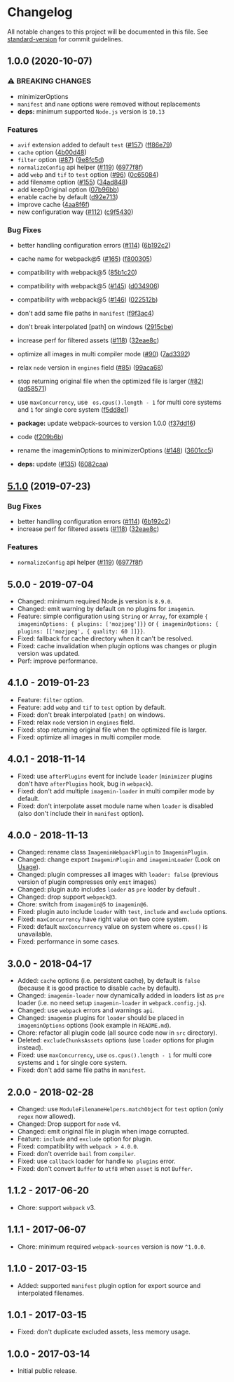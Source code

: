 # Changelog

All notable changes to this project will be documented in this file. See [standard-version](https://github.com/conventional-changelog/standard-version) for commit guidelines.

## 1.0.0 (2020-10-07)


### ⚠ BREAKING CHANGES

* minimizerOptions
* `manifest` and `name` options were removed without replacements
* **deps:** minimum supported `Node.js` version is `10.13`

### Features

* `avif` extension added to default `test` ([#157](https://github.com/webpack-contrib/image-minimizer-webpack-plugin/issues/157)) ([ff86e79](https://github.com/webpack-contrib/image-minimizer-webpack-plugin/commit/ff86e794186990a6f20931f0ee71c45c5be995f7))
* `cache` option ([4b00d48](https://github.com/webpack-contrib/image-minimizer-webpack-plugin/commit/4b00d48e8a5ae01d7a0b31101d92cc6c050dc842))
* `filter` option ([#87](https://github.com/webpack-contrib/image-minimizer-webpack-plugin/issues/87)) ([9e8fc5d](https://github.com/webpack-contrib/image-minimizer-webpack-plugin/commit/9e8fc5db38d83c77a619d610ee56397b568ec603))
* `normalizeConfig` api helper ([#119](https://github.com/webpack-contrib/image-minimizer-webpack-plugin/issues/119)) ([6977f8f](https://github.com/webpack-contrib/image-minimizer-webpack-plugin/commit/6977f8f096bfe519bf05a47f440e983566a0eacd))
* add `webp` and `tif` to `test` option ([#96](https://github.com/webpack-contrib/image-minimizer-webpack-plugin/issues/96)) ([0c65084](https://github.com/webpack-contrib/image-minimizer-webpack-plugin/commit/0c65084d8684393d27634dbf4613b4974cf8b9a1))
* add filename option ([#155](https://github.com/webpack-contrib/image-minimizer-webpack-plugin/issues/155)) ([34ad848](https://github.com/webpack-contrib/image-minimizer-webpack-plugin/commit/34ad84879d1b3c5c8712141ec29311c5b211ba27))
* add keepOriginal option ([07b96bb](https://github.com/webpack-contrib/image-minimizer-webpack-plugin/commit/07b96bbc2ce41275804ad5e50f659d4acdbf0b13))
* enable cache by default ([d92e713](https://github.com/webpack-contrib/image-minimizer-webpack-plugin/commit/d92e71328dada0cca05219fcf1e80507d8b4eba3))
* improve cache ([4aa8f6f](https://github.com/webpack-contrib/image-minimizer-webpack-plugin/commit/4aa8f6f4048fe062fea99b8e215909635185e3d6))
* new configuration way ([#112](https://github.com/webpack-contrib/image-minimizer-webpack-plugin/issues/112)) ([c9f5430](https://github.com/webpack-contrib/image-minimizer-webpack-plugin/commit/c9f54304c441002f3be86131711142785705dd17))


### Bug Fixes

* better handling configuration errors ([#114](https://github.com/webpack-contrib/image-minimizer-webpack-plugin/issues/114)) ([6b192c2](https://github.com/webpack-contrib/image-minimizer-webpack-plugin/commit/6b192c29381e0c34429b6a7ca45c4c8e6b003c31))
* cache name for webpack@5 ([#165](https://github.com/webpack-contrib/image-minimizer-webpack-plugin/issues/165)) ([f800305](https://github.com/webpack-contrib/image-minimizer-webpack-plugin/commit/f800305fed18819ba7c194d7a0192498519a3b88))
* compatibility with webpack@5 ([85b1c20](https://github.com/webpack-contrib/image-minimizer-webpack-plugin/commit/85b1c209452d8beec9c97b909fb344a396cb6ea2))
* compatibility with webpack@5 ([#145](https://github.com/webpack-contrib/image-minimizer-webpack-plugin/issues/145)) ([d034906](https://github.com/webpack-contrib/image-minimizer-webpack-plugin/commit/d03490660489e5cb0accb6fb6056a637b7af065f))
* compatibility with webpack@5 ([#146](https://github.com/webpack-contrib/image-minimizer-webpack-plugin/issues/146)) ([022512b](https://github.com/webpack-contrib/image-minimizer-webpack-plugin/commit/022512b0b814e3d3ea21e2c46e3eef180a103bc0))
* don't add same file paths in `manifest` ([f9f3ac4](https://github.com/webpack-contrib/image-minimizer-webpack-plugin/commit/f9f3ac4e31789210449b1ef07028e2edda5cca70))
* don't break interpolated [path] on windows ([2915cbe](https://github.com/webpack-contrib/image-minimizer-webpack-plugin/commit/2915cbefced407d95462dd1dcc30a2e6d601b28b))
* increase perf for filtered assets ([#118](https://github.com/webpack-contrib/image-minimizer-webpack-plugin/issues/118)) ([32eae8c](https://github.com/webpack-contrib/image-minimizer-webpack-plugin/commit/32eae8c13ade659e0eb30c464f8d3890a071441c))
* optimize all images in multi compiler mode ([#90](https://github.com/webpack-contrib/image-minimizer-webpack-plugin/issues/90)) ([7ad3392](https://github.com/webpack-contrib/image-minimizer-webpack-plugin/commit/7ad3392d1276601d079874ee0c9fcc5e7b20df5e))
* relax `node` version in `engines` field ([#85](https://github.com/webpack-contrib/image-minimizer-webpack-plugin/issues/85)) ([99aca68](https://github.com/webpack-contrib/image-minimizer-webpack-plugin/commit/99aca6868501100954e9c3e1e193d83af273f86c))
* stop returning original file when the optimized file is larger ([#82](https://github.com/webpack-contrib/image-minimizer-webpack-plugin/issues/82)) ([ad58571](https://github.com/webpack-contrib/image-minimizer-webpack-plugin/commit/ad585717c33fbd714c45f9a5e965957a5059a07f))
* use `maxConcurrency`, use ` os.cpus().length - 1` for multi core systems and `1` for single core system ([f5dd8e1](https://github.com/webpack-contrib/image-minimizer-webpack-plugin/commit/f5dd8e1bb2de3dfc865ba59f77248cf7bfe2e5e8))
* **package:** update webpack-sources to version 1.0.0 ([f37dd16](https://github.com/webpack-contrib/image-minimizer-webpack-plugin/commit/f37dd1639533580991797a7fbd13a5ba311f132d))


* code ([f209b6b](https://github.com/webpack-contrib/image-minimizer-webpack-plugin/commit/f209b6bae2a8911fc24898f426576537d8a6c903))
* rename the imageminOptions to minimizerOptions ([#148](https://github.com/webpack-contrib/image-minimizer-webpack-plugin/issues/148)) ([3601cc5](https://github.com/webpack-contrib/image-minimizer-webpack-plugin/commit/3601cc53d5c50ecd836e5363de292e3a8e359226))
* **deps:** update ([#135](https://github.com/webpack-contrib/image-minimizer-webpack-plugin/issues/135)) ([6082caa](https://github.com/webpack-contrib/image-minimizer-webpack-plugin/commit/6082caa06a01dd4d249c4955dcd20472faa39905))

## [5.1.0](https://github.com/itgalaxy/imagemin-webpack/compare/v5.0.0...v5.1.0) (2019-07-23)

### Bug Fixes

- better handling configuration errors ([#114](https://github.com/itgalaxy/imagemin-webpack/issues/114)) ([6b192c2](https://github.com/itgalaxy/imagemin-webpack/commit/6b192c2))
- increase perf for filtered assets ([#118](https://github.com/itgalaxy/imagemin-webpack/issues/118)) ([32eae8c](https://github.com/itgalaxy/imagemin-webpack/commit/32eae8c))

### Features

- `normalizeConfig` api helper ([#119](https://github.com/itgalaxy/imagemin-webpack/issues/119)) ([6977f8f](https://github.com/itgalaxy/imagemin-webpack/commit/6977f8f))

## 5.0.0 - 2019-07-04

- Changed: minimum required Node.js version is `8.9.0`.
- Changed: emit warning by default on no plugins for `imagemin`.
- Feature: simple configuration using `String` or `Array`, for example `{ imageminOptions: { plugins: ['mozjpeg']}}` or `{ imageminOptions: { plugins: [['mozjpeg', { quality: 60 ]]}}`.
- Fixed: fallback for cache directory when it can't be resolved.
- Fixed: cache invalidation when plugin options was changes or plugin version was updated.
- Perf: improve performance.

## 4.1.0 - 2019-01-23

- Feature: `filter` option.
- Feature: add `webp` and `tif` to `test` option by default.
- Fixed: don't break interpolated `[path]` on windows.
- Fixed: relax `node` version in `engines` field.
- Fixed: stop returning original file when the optimized file is larger.
- Fixed: optimize all images in multi compiler mode.

## 4.0.1 - 2018-11-14

- Fixed: use `afterPlugins` event for include `loader` (`minimizer` plugins don't have `afterPlugins` hook, bug in `webpack`).
- Fixed: don't add multiple `imagemin-loader` in multi compiler mode by default.
- Fixed: don't interpolate asset module name when `loader` is disabled (also don't include their in `manifest` option).

## 4.0.0 - 2018-11-13

- Changed: rename class `ImageminWebpackPlugin` to `ImageminPlugin`.
- Changed: change export `ImageminPlugin` and `imageminLoader` (Look on [Usage](https://github.com/itgalaxy/imagemin-webpack#usage)).
- Changed: plugin compresses all images with `loader: false` (previous version of plugin compresses only `emit` images)
- Changed: plugin auto includes `loader` as `pre` loader by default .
- Changed: drop support `webpack@3`.
- Chore: switch from `imagemin@5` to `imagemin@6`.
- Fixed: plugin auto include `loader` with `test`, `include` and `exclude` options.
- Fixed: `maxConcurrency` have right value on two core system.
- Fixed: default `maxConcurrency` value on system where `os.cpus()` is unavailable.
- Fixed: performance in some cases.

## 3.0.0 - 2018-04-17

- Added: `cache` options (i.e. persistent cache), by default is `false` (because it is good practice to disable `cache` by default).
- Changed: `imagemin-loader` now dynamically added in loaders list as `pre` loader (i.e. no need setup `imagemin-loader` in `webpack.config.js`).
- Changed: use `webpack` errors and warnings `api`.
- Changed: `imagemin` plugins for `loader` should be placed in `imageminOptions` options (look example in `README.md`).
- Chore: refactor all plugin code (all source code now in `src` directory).
- Deleted: `excludeChunksAssets` options (use `loader` options for plugin instead).
- Fixed: use `maxConcurrency`, use `os.cpus().length - 1` for multi core systems and `1` for single core system.
- Fixed: don't add same file paths in `manifest`.

## 2.0.0 - 2018-02-28

- Changed: use `ModuleFilenameHelpers.matchObject` for `test` option (only `regex` now allowed).
- Changed: Drop support for `node` v4.
- Changed: emit original file in plugin when image corrupted.
- Feature: `include` and `exclude` option for plugin.
- Fixed: compatibility with `webpack > 4.0.0`.
- Fixed: don't override `bail` from `compiler`.
- Fixed: use `callback` loader for handle `No plugins` error.
- Fixed: don't convert `Buffer` to `utf8` when `asset` is not `Buffer`.

## 1.1.2 - 2017-06-20

- Chore: support `webpack` v3.

## 1.1.1 - 2017-06-07

- Chore: minimum required `webpack-sources` version is now `^1.0.0`.

## 1.1.0 - 2017-03-15

- Added: supported `manifest` plugin option for export source and interpolated filenames.

## 1.0.1 - 2017-03-15

- Fixed: don't duplicate excluded assets, less memory usage.

## 1.0.0 - 2017-03-14

- Initial public release.
